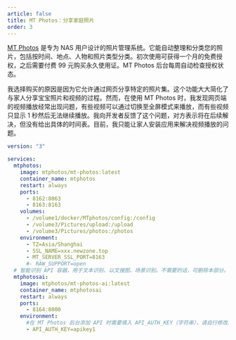 ```yaml
---
article: false
title: MT Photos：分享家庭照片
order: 3
---
```


[MT Photos](https://mtmt.tech/) 是专为 NAS 用户设计的照片管理系统。它能自动整理和分类您的照片，包括按时间、地点、人物和照片类型分类。初次使用可获得一个月的免费授权，之后需要付费 99 元购买永久使用证。MT Photos 后台每周自动检查授权状态。

我选择购买的原因是因为它允许通过网页分享特定的照片集。这个功能大大简化了与家人分享宝宝照片和视频的过程。然而，在使用 MT Photos 时，我发现网页端的视频播放经常出现问题，有些视频可以通过切换至全屏模式来播放，而有些视频只显示 1 秒然后无法继续播放。我向开发者反馈了这个问题，对方表示将在后续解决，但没有给出具体的时间表。目前，我只能让家人安装应用来解决视频播放的问题。

```yml
version: "3"

services:
  mtphotos:
    image: mtphotos/mt-photos:latest
    container_name: mtphotos
    restart: always
    ports:
      - 8162:8063
      - 8163:8163
    volumes:
      - /volume1/docker/MTphotos/config:/config
      - /volume3/Pictures/upload:/upload
      - /volume3/Pictures/photos:/photos
    environment:
      - TZ=Asia/Shanghai
      - SSL_NAME=xxx.newzone.top
      - MT_SERVER_SSL_PORT=8163
      #- RAW_SUPPORT=open
  # 智能识别 API 容器，用于文本识别、以文搜图、场景识别。不需要的话，可删除本部分。
  mtphotosai:
    image: mtphotos/mt-photos-ai:latest
    container_name: mtphotosai
    restart: always
    ports:
      - 8164:8000
    environment:
      #在 MT Photos 后台添加 API 时需要填入 API_AUTH_KEY（字符串），请自行修改。
      - API_AUTH_KEY=apikey1
```
